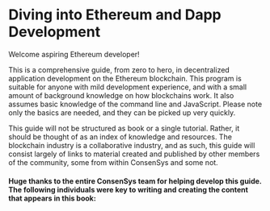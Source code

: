 # Diving into Ethereum and Dapp Development

Welcome aspiring Ethereum developer!

This is a comprehensive guide, from zero to hero, in decentralized application development on the Ethereum blockchain. This program is suitable for anyone with mild development experience, and with a small amount of background knowledge on how blockchains work. It also assumes basic knowledge of the command line and JavaScript. Please note only the basics are needed, and they can be picked up very quickly.

This guide will not be structured as book or a single tutorial. Rather, it should be thought of as an index of knowledge and resources. The blockchain industry is a collaborative industry, and as such, this guide will consist largely of links to material created and published by other members of the community, some from within ConsenSys and some not.

#### Huge thanks to the entire ConsenSys team for helping develop this guide. The following individuals were key to writing and creating the content that appears in this book:



